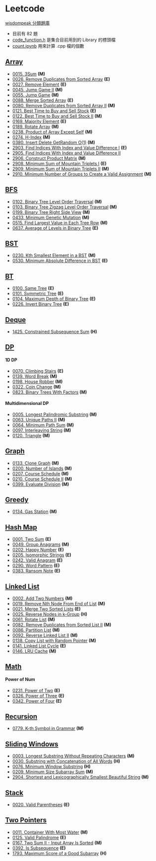 # Leetcode
[wisdompeak 分類題庫](https://github.com/wisdompeak/LeetCode)<br>

- 目前有 82 題
- [code_function.h](./code_function.h) 是集合目前用到的 Library 的標頭檔
- [count.ipynb](./count.ipynb) 用來計算 .cpp 檔的個數

## [Array](./Array/)
- [0015. 3Sum](./Array/0015-3Sum.cpp) **(M)**
- [0026. Remove Duplicates from Sorted Array](./Array/0026-Remove_Duplicates_from_Sorted_Array.cpp) **(E)**
- [0027. Remove Element](./Array/0027-Remove_Element.cpp) **(E)**
- [0045. Jump Game II](./Array/0045-Jump_Game_II.cpp) **(M)**
- [0055. Jump Game](./Array/0055-Jump_Game.cpp) **(M)**
- [0088. Merge Sorted Array](./Array/0088-Merge_Sorted_Array.cpp) **(E)**
- [0080. Remove Duplicates from Sorted Array II](./Array/0080-Remove_Duplicates_from_Sorted_Array_II.cpp) **(M)**
- [0121. Best Time to Buy and Sell Stock](./Array/0121-Best_Time_to_Buy_and_Sell_Stock.cpp) **(E)**
- [0122. Best Time to Buy and Sell Stock II](./Array/0122-Best_Time_to_Buy_and_Sell_Stock_II.cpp) **(M)**
- [0169. Majority Element](./Array/0169-Majority_Element.cpp) **(E)**
- [0189. Rotate Array](./Array/0189-Rotate_Array.cpp) **(M)**
- [0238. Product of Array Except Self](./Array/0238-Product_of_Array_Except_Self.cpp) **(M)**
- [0274. H-Index](./Array/0274-H-Index.cpp) **(M)**
- [0380. Insert Delete GetRandom O(1)](./Array/0380-Insert_Delete_GetRandom%20O(1).cpp) **(M)**
- [2903. Find Indices With Index and Value Difference I](./Array/2903-Find_Indices_With_Index_and_Value_Difference_I.cpp) **(E)**
- [2905. Find Indices With Index and Value Difference II](./Array/2905-Find_Indices_With_Index_and_Value_Difference_II.cpp)
- [2906. Construct Product Matrix](./Array/2906-Construct_Product_Matrix.cpp) **(M)**
- [2908. Minimum Sum of Mountain Triplets I](./Array/2908-Minimum_Sum_of_Mountain_Triplets_I.cpp) **(E)**
- [2909. Minimum Sum of Mountain Triplets II](./Array/2909-Minimum_Sum_of_Mountain_Triplets_II.cpp) **(M)**
- [2910. Minimum Number of Groups to Create a Valid Assignment](./Array/2910-Minimum_Number_of_Groups_to_Create_a_Valid_Assignment.cpp) **(M)**

## [BFS](./BFS/)
- [0102. Binary Tree Level Order Traversal](./BFS/0102-Binary_Tree_Level_Order_Traversal.cpp) **(M)**
- [0103. Binary Tree Zigzag Level Order Traversal](./BFS/0103-Binary_Tree_Zigzag_Level_Order_Traversal.cpp) **(M)**
- [0199. Binary Tree Right Side View](./BFS/0199-Binary_Tree_Right_Side_View.cpp) **(M)**
- [0433. Minimum Genetic Mutation](./BFS/0433-Minimum_Genetic_Mutation.cpp) **(M)**
- [0515. Find Largest Value in Each Tree Row](./BFS/0515-Find_Largest_Value_in_Each_Tree_Row.cpp) **(M)**
- [0637. Average of Levels in Binary Tree](./BFS/0637-Average_of_Levels_in_Binary_Tree.cpp) **(E)**

## [BST](./BST/)
- [0230. Kth Smallest Element in a BST](./BST/0230-Kth_Smallest_Element_in_a_BST.cpp) **(M)**
- [0530. Minimum Absolute Difference in BST](./BST/0530-Minimum_Absolute_Difference_in_BST.cpp) **(E)**

## [BT](./BT/)
- [0100. Same Tree](./BT/0100-Same_Tree.cpp) **(E)**
- [0101. Symmetric Tree](./BT/0101-Symmetric_Tree.cpp) **(E)**
- [0104. Maximum Depth of Binary Tree](./BT/0104-Maximum_Depth_of_Binary_Tree.cpp) **(E)**
- [0226. Invert Binary Tree](./BT/0226-Invert_Binary_Tree.cpp) **(E)**

## [Deque](./Deque/)
- [1425. Constrained Subsequence Sum](./Deque/1425-Constrained_Subsequence_Sum.cpp) **(H)**

## [DP](./DP/)
#### 1D DP
- [0070. Climbing Stairs](./DP/0070-Climbing_Stairs.cpp) **(E)**
- [0139. Word Break](./DP/0139-Word_Break.cpp) **(M)**
- [0198. House Robber](./DP/0198-House_Robber.cpp) **(M)**
- [0322. Coin Change](./DP/0322-Coin_Change.cpp) **(M)**
- [0823. Binary Trees With Factors](./DP/0823-Binary_Trees_With_Factors.cpp) **(M)**

#### Multidimensional DP
- [0005. Longest Palindromic Substring](./DP/0005-Longest_Palindromic_Substring.cpp) **(M)**
- [0063. Unique Paths II](./DP/0063-Unique_Paths_II.cpp) **(M)**
- [0064. Minimum Path Sum](./DP/0064-Minimum_Path_Sum.cpp) **(M)**
- [0097. Interleaving String](./DP/0097-Interleaving_String.cpp) **(M)**
- [0120. Triangle](./DP/0120-Triangle.cpp) **(M)**

## [Graph](./Graph/)
- [0133. Clone Graph](./Graph/0133-Clone_Graph.cpp) **(M)**
- [0200. Number of Islands](./Graph/0200-Number_of_Islands.cpp) **(M)**
- [0207. Course Schedule](./Graph/0207-Course_Schedule.cpp) **(M)**
- [0210. Course Schedule II](./Graph/0210-Course_Schedule_II.cpp) **(M)**
- [0399. Evaluate Division](./Graph/0399-Evaluate_Division.cpp) **(M)**

## [Greedy](./Greedy/)
- [0134. Gas Station](./Greedy/0134-Gas%20Station.cpp) **(M)**

## [Hash Map](./HashMap/)
- [0001. Two Sum](./HashMap/0001-Two_Sum.cpp) **(E)**
- [0049. Group Anagrams](./HashMap/0049-Group_Anagrams.cpp) **(M)**
- [0202. Happy Number](./HashMap/0202-Happy_Number.cpp) **(E)**
- [0205. Isomorphic Strings](./HashMap/0205-Isomorphic_Strings.cpp) **(E)**
- [0242. Valid Anagram](./HashMap/0242-Valid_Anagram.cpp) **(E)**
- [0290. Word Pattern](./HashMap/0290-Word_Pattern.cpp) **(E)**
- [0383. Ransom Note](./HashMap/0383-Ransom_Note.cpp) **(E)**

## [Linked List](./LinkedList/)
- [0002. Add Two Numbers](./LinkedList/0002-Add_Two_Numbers.cpp) **(M)**
- [0019. Remove Nth Node From End of List](./LinkedList/0019-Remove_Nth_Node_From_End_of_List.cpp) **(M)**
- [0021. Merge Two Sorted Lists](./LinkedList/0021-Merge_Two_Sorted_Lists.cpp) **(E)**
- [0025. Reverse Nodes in k-Group](./LinkedList/0025-Reverse_Nodes_in_k-Group.cpp) **(H)**
- [0061. Rotate List](./LinkedList/0061-Rotate_List.cpp) **(M)**
- [0082. Remove Duplicates from Sorted List II](./LinkedList/0082-Remove_Duplicates_from_Sorted_List_II.cpp) **(M)**
- [0086. Partition List](./LinkedList/0086-Partition_List.cpp) **(M)**
- [0092. Reverse Linked List II](./LinkedList/0092-Reverse_Linked_List_II.cpp) **(M)**
- [0138. Copy List with Random Pointer](./LinkedList/0138-Copy_List_with_Random_Pointer.cpp) **(M)**
- [0141. Linked List Cycle](./LinkedList/0141-Linked_List_Cycle.cpp) **(E)**
- [0146. LRU Cache](./LinkedList/0146-LRU_Cache.cpp) **(M)**

## [Math](./Math/)
#### Power of Num
- [0231. Power of Two](./Math/0231-Power_of_Two.cpp) **(E)**
- [0326. Power of Three](./Math/0326-Power_of_Three.cpp) **(E)**
- [0342. Power of Four](./Math/0342-Power_of_Four.cpp) **(E)**

## [Recursion](./Recursion/)
- [0779. K-th Symbol in Grammar](./Recursion/0779-K-th_Symbol_in_Grammar.cpp) **(M)**

## [Sliding Windows](./SlidingWindows/)
- [0003. Longest Substring Without Repeating Characters](./SlidingWindows/0003-Longest_Substring_Without_Repeating_Characters.cpp) **(M)**
- [0030. Substring with Concatenation of All Words](./SlidingWindows/0030-Substring_with_Concatenation_of_All_Words.cpp) **(H)**
- [0076. Minimum Window Substring](./SlidingWindows/0076-Minimum_Window_Substring.cpp) **(H)**
- [0209. Minimum Size Subarray Sum](./SlidingWindows/0209-Minimum_Size_Subarray_Sum.cpp) **(M)**
- [2904. Shortest and Lexicographically Smallest Beautiful String](./SlidingWindows/2904-Shortest_and_Lexicographically_Smallest_Beautiful_String.cpp) **(M)**

## [Stack](./Stack/)
- [0020. Valid Parentheses](./Stack/0020-Valid_Parentheses.cpp) **(E)**

## [Two Pointers](./TwoPointers/)
- [0011. Container With Most Water](./TwoPointers/0011-Container_With_Most_Water.cpp) **(M)**
- [0125. Valid Palindrome](./TwoPointers/0125-Valid_Palindrome.cpp) **(E)**
- [0167. Two Sum II - Input Array Is Sorted](./TwoPointers/0167-Two_Sum_II-Input_Array_Is_Sorted.cpp) **(M)**
- [0392. Is Subsequence](./TwoPointers/0392-Is_Subsequence.cpp) **(E)**
- [1793. Maximum Score of a Good Subarray](./TwoPointers/1793-Maximum_Score_of_a_Good_Subarray.cpp) **(H)**
